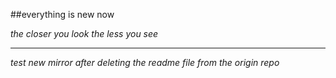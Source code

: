 ##everything is new now 


*the closer you look the less you see*


---
*test new mirror after deleting the readme file from the origin repo*